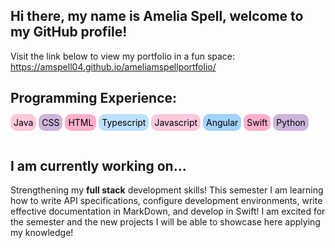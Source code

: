 
## Hi there, my name is **Amelia Spell**, welcome to my GitHub profile! 

Visit the link below to view my portfolio in a fun space:
  https://amspell04.github.io/ameliamspellportfolio/ 

## Programming Experience:
<div style="padding-bottom: 20px">
<span style="background-color:#ffc8dd; color: black; padding: 5px; border-radius: 10px;">Java</span>
<span style="background-color:#cdb4db; color: black; padding: 5px; border-radius: 10px;">CSS</span>  
<span style="background-color:#ffafcc; color: black; padding: 5px; border-radius: 10px;">HTML</span>  
<span style="background-color:#bde0fe; color: black; padding: 5px; border-radius: 10px;">Typescript</span>  
<span style="background-color:#ffc8dd; color: black; padding: 5px; border-radius: 10px;">Javascript</span>  
<span style="background-color:#a2d2ff; color: black; padding: 5px; border-radius: 10px;">Angular</span>  
<span style="background-color:#ffafcc; color: black; padding: 5px; border-radius: 10px;">Swift</span>    
<span style="background-color:#cdb4db; color: black; padding: 5px; border-radius: 10px;">Python</span>  
</div>

## I am currently working on...
  Strengthening my **full stack** development skills! This semester I am learning how to write API specifications, configure development environments, write effective documentation in MarkDown, and develop in Swift! I am excited for the semester and the new projects I will be able to showcase here applying my knowledge!

<!--
**amspell04/amspell04** is a ✨ _special_ ✨ repository because its `README.md` (this file) appears on your GitHub profile.

Here are some ideas to get you started:

- 🔭 I’m currently working on ...
- 🌱 I’m currently learning ...
- 👯 I’m looking to collaborate on ...
- 🤔 I’m looking for help with ...
- 💬 Ask me about ...
- 📫 How to reach me: ...
- 😄 Pronouns: ...
- ⚡ Fun fact: ...
-->
